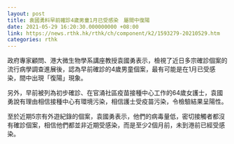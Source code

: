 ```yaml
---
layout: post
title: 袁國勇料早前確診4歲男童1月已受感染　屬間中復陽
date: 2021-05-29 16:20:30.000000000 +08:00
link: https://news.rthk.hk/rthk/ch/component/k2/1593279-20210529.htm
categories: rthk
---
```


政府專家顧問、港大微生物學系講座教授袁國勇表示，檢視了近日多宗確診個案的流行病學調查進展後，認為早前確診的4歲男童個案，最有可能是在1月已受感染，間中出現「復陽」現象。

另外，早前被列為初步確診、在官涌社區疫苗接種中心工作的64歲女護士，袁國勇說有理由相信接種中心有環境污染，相信護士受疫苗污染，令檢驗結果呈陽性。

至於近期5宗有外遊紀錄的個案，袁國勇表示，他們的病毒量低，密切接觸者都沒有確診個案，相信他們都並非近期受感染，而是至少2個月前，未到港前已經受感染。
